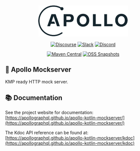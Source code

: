 <div align="center">

<p>
	<a href="https://www.apollographql.com/"><img src="https://raw.githubusercontent.com/apollographql/apollo-client-devtools/a7147d7db5e29b28224821bf238ba8e3a2fdf904/assets/apollo-wordmark.svg" height="100" alt="Apollo Client"></a>
</p>

[![Discourse](https://img.shields.io/discourse/topics?label=Discourse&server=https%3A%2F%2Fcommunity.apollographql.com&logo=discourse&color=467B95&style=flat-square)](http://community.apollographql.com/new-topic?category=Help&tags=mobile,client)
[![Slack](https://img.shields.io/static/v1?label=kotlinlang&message=apollo-kotlin&color=A97BFF&logo=slack&style=flat-square)](https://app.slack.com/client/T09229ZC6/C01A6KM1SBZ)
[![Discord](https://img.shields.io/discord/1022972389463687228.svg?color=7389D8&labelColor=6A7EC2&logo=discord&logoColor=ffffff&style=flat-square)](https://discord.com/invite/graphos)

[![Maven Central](https://img.shields.io/maven-central/v/com.apollographql.mockserver/apollo-mockserver?style=flat-square)](https://central.sonatype.com/namespace/com.apollographql.mockserver)
[![OSS Snapshots](https://img.shields.io/nexus/s/com.apollographql.mockserver/apollo-mockserver?server=https%3A%2F%2Fs01.oss.sonatype.org&label=oss-snapshots&style=flat-square)](https://s01.oss.sonatype.org/content/repositories/snapshots/com/apollographql/mockserver/)

</div>

## 🚀 Apollo Mockserver

KMP ready HTTP mock server.

## 📚 Documentation

See the project website for documentation:<br/>
[https://apollographql.github.io/apollo-kotlin-mockserver/](https://apollographql.github.io/apollo-kotlin-mockserver/)

The Kdoc API reference can be found at:<br/>
[https://apollographql.github.io/apollo-kotlin-mockserver/kdoc](https://apollographql.github.io/apollo-kotlin-mockserver/kdoc)
